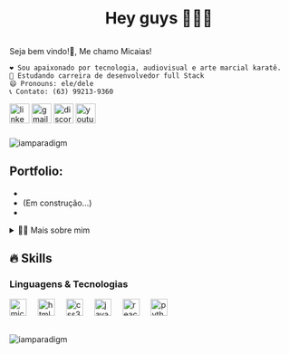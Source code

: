 <!--título-->
<div id="user-content-toc">
  <ul align="center">
    <summary><h1 style="display: inline-block">Hey guys ✌🏽🙂</h1></summary>
</div>

<!-- Presentation -->
<p>
       Seja bem vindo!👋, Me chamo Micaias! 
  
         
    ❤ Sou apaixonado por tecnologia, audiovisual e arte marcial karatê.
    🌱 Estudando carreira de desenvolvedor full Stack
    😄 Pronouns: ele/dele
    📞 Contato: (63) 99213-9360

</p>

<!-- Links -->

<div align="left">
  <img src="https://img.shields.io/static/v1?message=LinkedIn&logo=linkedin&label=&color=0077B5&logoColor=white&labelColor=&style=for-the-badge" height="35" alt="linkedin logo"  />
  <img src="https://img.shields.io/static/v1?message=Gmail&logo=gmail&label=&color=D14836&logoColor=white&labelColor=&style=for-the-badge" height="35" alt="gmail logo"  />
  <img src="https://img.shields.io/static/v1?message=Discord&logo=discord&label=&color=7289DA&logoColor=white&labelColor=&style=for-the-badge" height="35" alt="discord logo"  />
  <img src="https://img.shields.io/static/v1?message=Youtube&logo=youtube&label=&color=FF0000&logoColor=white&labelColor=&style=for-the-badge" height="35" alt="youtube logo"  />
</div>

###
  </div>








<!-- GithubStats -->


<p><img align="center" src="https://github-readme-streak-stats.herokuapp.com/?user=iamparadigm&" alt="iamparadigm"/></p>

<!-- Portfolio -->
## Portfolio:
- 
- (Em construção...)
-

<!-- Dropdown -->
<details>
  <summary>👨‍💻 Mais sobre mim</summary>
  
  - 🔭 Em busca da minha primeira oportunidade na área de programação. Meu objetivo é trabalhar na como desenvolvedor Front End.
  
  - ⚡ Tenho experiência em SQL utilizando o SQL Server, o que me torna capaz de trabalhar com bancos de dados de forma eficiente e realizar consultas complexas. Além disso, possuo conhecimentos básicos em JavaScript ES6, HTML e CSS, o que me permite criar interfaces simples e atraentes. \o/
</details>

## 🔥 Skills
<!-- Skills: Programming Languages -->
  <div style="flex-basis: 48%;">
    <h3>Linguagens & Tecnologias</h3>

<div align="left">
  <img src="https://cdn.jsdelivr.net/gh/devicons/devicon/icons/microsoftsqlserver/microsoftsqlserver-plain.svg" height="30" alt="microsoftsqlserver logo"  />
  <img width="12" />
  <img src="https://cdn.jsdelivr.net/gh/devicons/devicon/icons/html5/html5-original.svg" height="30" alt="html5 logo"  />
  <img width="12" />
  <img src="https://cdn.jsdelivr.net/gh/devicons/devicon/icons/css3/css3-original.svg" height="30" alt="css3 logo"  />
  <img width="12" />
  <img src="https://cdn.jsdelivr.net/gh/devicons/devicon/icons/javascript/javascript-original.svg" height="30" alt="javascript logo"  /> 
  <img width="12" />
  <img src="https://cdn.jsdelivr.net/gh/devicons/devicon/icons/react/react-original.svg" height="30" alt="react logo"  />
  <img width="12" />
  <img src="https://cdn.jsdelivr.net/gh/devicons/devicon/icons/python/python-original.svg" height="30" alt="python logo"  />
</div>

##
<p><img align="center" src="https://github-readme-stats.vercel.app/api/top-langs?username=iamparadigm&show_icons=true&locale=en&layout=compact" alt="iamparadigm"/></p>



  





